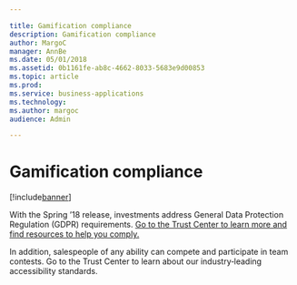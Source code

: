 ```yaml
---

title: Gamification compliance
description: Gamification compliance
author: MargoC
manager: AnnBe
ms.date: 05/01/2018
ms.assetid: 0b1161fe-ab8c-4662-8033-5683e9d00853
ms.topic: article
ms.prod: 
ms.service: business-applications
ms.technology: 
ms.author: margoc
audience: Admin

---
```

#  Gamification compliance




[!include[banner](../../includes/banner.md)]

With the Spring ’18 release, investments address General Data Protection
Regulation (GDPR) requirements. [Go to the Trust Center to learn more and find
resources to help you
comply.](https://www.microsoft.com/en-us/TrustCenter/Privacy/gdpr/default.aspx)

In addition, salespeople of any ability can compete and participate in team
contests. Go to the Trust Center to learn about our industry‑leading
accessibility standards.


